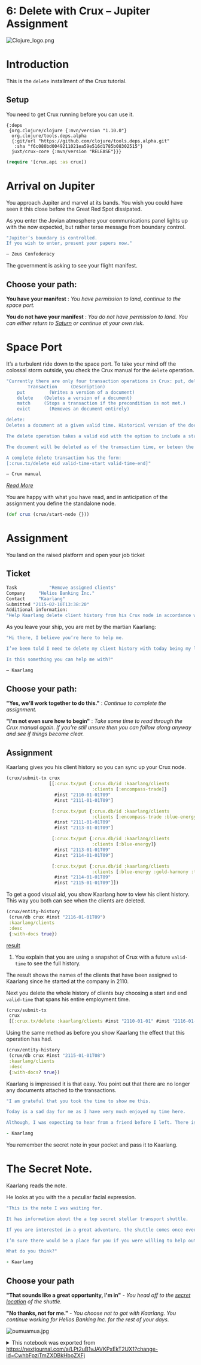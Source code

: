 # 6: Delete with Crux – Jupiter Assignment

![Clojure_logo.png][nextjournal#file#6e1e3414-7ad4-42fa-ace0-6939985e69e2]

# Introduction

This is the `delete` installment of the Crux tutorial.

## Setup

You need to get Crux running before you can use it.

```edn no-exec id=ffcf0396-b3f9-40e6-a0c2-654401879781
{:deps
 {org.clojure/clojure {:mvn/version "1.10.0"}
  org.clojure/tools.deps.alpha
  {:git/url "https://github.com/clojure/tools.deps.alpha.git"
   :sha "f6c080bd0049211021ea59e516d1785b08302515"}
  juxt/crux-core {:mvn/version "RELEASE"}}}
```

```clojure id=35dc65e9-f458-4e32-9a59-1af72cd12a78
(require '[crux.api :as crux])
```

# Arrival on Jupiter

You approach Jupiter and marvel at its bands. You wish you could have seen it this close before the Great Red Spot dissipated.

As you enter the Jovian atmosphere your communications panel lights up with the now expected, but rather terse message from boundary control.

```clojure no-exec id=a86efe70-c896-4cc1-ad16-2bdc46cb01b2
"Jupiter’s boundary is controlled.
If you wish to enter, present your papers now."

— Zeus Confederacy  
```

The government is asking to see your flight manifest.

## Choose your path:

**You have your manifest** : *You have permission to land, continue to the space port.*

**You do not have your manifest** : *You do not have permission to land. You can either return to [Saturn](https://nextjournal.com/crux-tutorial/match) or continue at your own risk.*

# Space Port

It’s a turbulent ride down to the space port. To take your mind off the colossal storm outside, you check the Crux manual for the `delete` operation.

```clojure no-exec id=223ddbe8-8eed-4e69-ae1c-57f484971dcb
"Currently there are only four transaction operations in Crux: put, delete, match and evict.
		Transaction 	(Description)
    put    		(Writes a version of a document)
    delete    (Deletes a version of a document)
    match     (Stops a transaction if the precondition is not met.)
    evict    	(Removes an document entirely)

delete:
Deletes a document at a given valid time. Historical version of the document will still be available.

The delete operation takes a valid eid with the option to include a start and end valid-time.

The document will be deleted as of the transaction time, or beteen the start and end valid-times if provided. Historical versions of the document that fall outside of the valid-time window will be preserved.

A complete delete transaction has the form:
[:crux.tx/delete eid valid-time-start valid-time-end]"

— Crux manual
```

*[Read More](https://juxt.pro/crux/docs/transactions.html#_delete)*

You are happy with what you have read, and in anticipation of the assignment you define the standalone node.

```clojure id=2bdeaaa6-3672-48c1-bbc7-aa5d05fd1153
(def crux (crux/start-node {}))
```

# Assignment

You land on the raised platform and open your job ticket

## Ticket

```clojure no-exec id=b62c033a-93f1-438b-abf1-bbbd0050c31f
Task 			"Remove assigned clients"
Company		"Helios Banking Inc."
Contact 	"Kaarlang"
Submitted "2115-02-10T13:38:20"
Additional information:
"Help Kaarlang delete client history from his Crux node in accordance with Earth data protection laws."
```

As you leave your ship, you are met by the martian Kaarlang:

```clojure no-exec id=7b50754b-7b23-4cd7-a3ee-f7d3dbbca280
"Hi there, I believe you’re here to help me.

I’ve been told I need to delete my client history with today being my last day.

Is this something you can help me with?"

— Kaarlang
```

## Choose your path:

**"Yes, we'll work together to do this."** : *Continue to complete the assignment.*

**"I'm not even sure how to begin"** : *Take some time to read through the Crux manual again. If you're still unsure then you can follow along anyway and see if things become clear.*

## Assignment

Kaarlang gives you his client history so you can sync up your Crux node.

```clojure id=061c7ac5-9255-48ab-ac82-97bbdf7d9746
(crux/submit-tx crux
                [[:crux.tx/put {:crux.db/id :kaarlang/clients
                                :clients [:encompass-trade]}
                  #inst "2110-01-01T09"
                  #inst "2111-01-01T09"]

                 [:crux.tx/put {:crux.db/id :kaarlang/clients
                                :clients [:encompass-trade :blue-energy]}
                  #inst "2111-01-01T09"
                  #inst "2113-01-01T09"]

                 [:crux.tx/put {:crux.db/id :kaarlang/clients
                                :clients [:blue-energy]}
                  #inst "2113-01-01T09"
                  #inst "2114-01-01T09"]

                 [:crux.tx/put {:crux.db/id :kaarlang/clients
                                :clients [:blue-energy :gold-harmony :tombaugh-resources]}
                  #inst "2114-01-01T09"
                  #inst "2115-01-01T09"]])
```

To get a good visual aid, you show Kaarlang how to view his client history. This way you both can see when the clients are deleted.

```clojure id=cf517ae0-bb75-40a0-b34d-d6a20a5c855b
(crux/entity-history
 (crux/db crux #inst "2116-01-01T09")
 :kaarlang/clients
 :desc
 {:with-docs true})
```

[result][nextjournal#output#cf517ae0-bb75-40a0-b34d-d6a20a5c855b#result]

1. You explain that you are using a snapshot of Crux with a future `valid-time` to see the full history.

The result shows the names of the clients that have been assigned to Kaarlang since he started at the company in 2110.

Next you delete the whole history of clients buy choosing a start and end `valid-time` that spans his entire employment time.

```clojure id=1b0cfda6-c1c6-4def-99bd-c071c6938be0
(crux/submit-tx 
 crux
 [[:crux.tx/delete :kaarlang/clients #inst "2110-01-01" #inst "2116-01-01"]])
```

Using the same method as before you show Kaarlang the effect that this operation has had.

```clojure id=a9aa840c-db6e-49a0-aa74-6aca9b824072
(crux/entity-history
 (crux/db crux #inst "2115-01-01T08")
 :kaarlang/clients
 :desc
 {:with-docs? true})
```

Kaarlang is impressed it is that easy. You point out that there are no longer any documents attached to the transactions.

```clojure no-exec id=01526534-9f3a-408e-9a0e-7671301dbae1
"I am grateful that you took the time to show me this.

Today is a sad day for me as I have very much enjoyed my time here.

Although, I was expecting to hear from a friend before I left. There is a very important message that I am waiting for."

- Kaarlang
```

You remember the secret note in your pocket and pass it to Kaarlang.

# The Secret Note.

Kaarlang reads the note.

He looks at you with the a peculiar facial expression.

```clojure no-exec id=a384cc47-f3a0-45f9-9997-0a0e9f08da00
"This is the note I was waiting for.

It has information about the a top secret stellar transport shuttle.

If you are interested in a great adventure, the shuttle comes once every hundred years or so to take a select few to a nearby star system. The system is home to a mysterious hyper-intelligent form of life.

I’m sure there would be a place for you if you were willing to help out. The passengers on the shuttle have the right to be forgotten. We need someone that can remove the passengers data from the solar system.

What do you think?"

- Kaarlang
```

## Choose your path

**"That sounds like a great opportunity, I'm in"** - *You head off to the [secret location](https://nextjournal.com/crux-tutorial/evict) of the shuttle.*

**"No thanks, not for me."** - *You choose not to got with Kaarlang. You continue working for Helios Banking Inc. for the rest of your days.*

![oumuamua.jpg][nextjournal#file#82b75d0b-67f2-4bc2-a36a-5bd2051e1807]


[nextjournal#file#6e1e3414-7ad4-42fa-ace0-6939985e69e2]:
<https://nextjournal.com/data/QmSZfvqb1a4H31qjFgVXTX5WbkPncsjumJU8bEpR6F7cTU?content-type=image/png&node-id=6e1e3414-7ad4-42fa-ace0-6939985e69e2&filename=Clojure_logo.png&node-kind=file>

[nextjournal#output#cf517ae0-bb75-40a0-b34d-d6a20a5c855b#result]:
<https://nextjournal.com/data/Qmb916RdkE8C3ZUY7HYdwwucyBw2AXM71KjedQFMk9kveP?content-type=application/transit%2Bjson&node-id=cf517ae0-bb75-40a0-b34d-d6a20a5c855b&node-kind=output>

[nextjournal#file#82b75d0b-67f2-4bc2-a36a-5bd2051e1807]:
<https://nextjournal.com/data/QmXnPp5t6NYoZYK4iT438kr6KxV4h2TKXfjW4KbRBrt6XN?content-type=image/jpeg&node-id=82b75d0b-67f2-4bc2-a36a-5bd2051e1807&filename=oumuamua.jpg&node-kind=file>

<details id="com.nextjournal.article">
<summary>This notebook was exported from <a href="https://nextjournal.com/a/LPt2uB1vJAVKPxEkT2UX1?change-id=CwhbFpziTmZXDBkHboZXFj">https://nextjournal.com/a/LPt2uB1vJAVKPxEkT2UX1?change-id=CwhbFpziTmZXDBkHboZXFj</a></summary>

```edn nextjournal-metadata
{:article
 {:settings nil,
  :nodes
  {"01526534-9f3a-408e-9a0e-7671301dbae1"
   {:id "01526534-9f3a-408e-9a0e-7671301dbae1",
    :kind "code-listing",
    :name "Speaking from the heart"},
   "061c7ac5-9255-48ab-ac82-97bbdf7d9746"
   {:compute-ref #uuid "b5f88edf-8d5b-41d4-937c-d7f985626430",
    :exec-duration 390,
    :id "061c7ac5-9255-48ab-ac82-97bbdf7d9746",
    :kind "code",
    :output-log-lines {},
    :refs (),
    :runtime [:runtime "80403b0a-1226-48ff-9bcc-624ed02e3635"]},
   "1b0cfda6-c1c6-4def-99bd-c071c6938be0"
   {:compute-ref #uuid "bba557e8-1b08-483c-bd34-0488e8af4fa0",
    :exec-duration 82,
    :id "1b0cfda6-c1c6-4def-99bd-c071c6938be0",
    :kind "code",
    :output-log-lines {},
    :refs (),
    :runtime [:runtime "80403b0a-1226-48ff-9bcc-624ed02e3635"]},
   "223ddbe8-8eed-4e69-ae1c-57f484971dcb"
   {:id "223ddbe8-8eed-4e69-ae1c-57f484971dcb",
    :kind "code-listing",
    :name "Crux Manual"},
   "2bdeaaa6-3672-48c1-bbc7-aa5d05fd1153"
   {:compute-ref #uuid "8d2bc237-cb4f-4c44-970d-a91794d52eee",
    :exec-duration 6145,
    :id "2bdeaaa6-3672-48c1-bbc7-aa5d05fd1153",
    :kind "code",
    :output-log-lines {},
    :refs (),
    :runtime [:runtime "80403b0a-1226-48ff-9bcc-624ed02e3635"]},
   "35dc65e9-f458-4e32-9a59-1af72cd12a78"
   {:compute-ref #uuid "cf1250ed-a909-4cba-9231-6dcceaea60c0",
    :exec-duration 12560,
    :id "35dc65e9-f458-4e32-9a59-1af72cd12a78",
    :kind "code",
    :output-log-lines {},
    :refs (),
    :runtime [:runtime "80403b0a-1226-48ff-9bcc-624ed02e3635"]},
   "6e1e3414-7ad4-42fa-ace0-6939985e69e2"
   {:id "6e1e3414-7ad4-42fa-ace0-6939985e69e2",
    :kind "file",
    :layout :normal},
   "7b50754b-7b23-4cd7-a3ee-f7d3dbbca280"
   {:id "7b50754b-7b23-4cd7-a3ee-f7d3dbbca280",
    :kind "code-listing",
    :name "Helios Banking Inc."},
   "80403b0a-1226-48ff-9bcc-624ed02e3635"
   {:environment
    [:environment
     {:article/nextjournal.id
      #uuid "5b45eb52-bad4-413d-9d7f-b2b573a25322",
      :change/nextjournal.id
      #uuid "5cd52af1-7a79-4804-a169-d6ffcdb6eb7a",
      :node/id "0ae15688-6f6a-40e2-a4fa-52d81371f733"}],
    :id "80403b0a-1226-48ff-9bcc-624ed02e3635",
    :kind "runtime",
    :language "clojure",
    :type :nextjournal,
    :runtime/mounts
    [{:src [:node "ffcf0396-b3f9-40e6-a0c2-654401879781"],
      :dest "/deps.edn"}]},
   "82b75d0b-67f2-4bc2-a36a-5bd2051e1807"
   {:id "82b75d0b-67f2-4bc2-a36a-5bd2051e1807", :kind "file"},
   "a384cc47-f3a0-45f9-9997-0a0e9f08da00"
   {:id "a384cc47-f3a0-45f9-9997-0a0e9f08da00", :kind "code-listing"},
   "a86efe70-c896-4cc1-ad16-2bdc46cb01b2"
   {:id "a86efe70-c896-4cc1-ad16-2bdc46cb01b2",
    :kind "code-listing",
    :name "Boundary Control"},
   "a9aa840c-db6e-49a0-aa74-6aca9b824072"
   {:compute-ref #uuid "12eab981-8ef4-4817-ab2c-9755b4f6858f",
    :exec-duration 61,
    :id "a9aa840c-db6e-49a0-aa74-6aca9b824072",
    :kind "code",
    :output-log-lines {},
    :refs (),
    :runtime [:runtime "80403b0a-1226-48ff-9bcc-624ed02e3635"]},
   "b62c033a-93f1-438b-abf1-bbbd0050c31f"
   {:id "b62c033a-93f1-438b-abf1-bbbd0050c31f",
    :kind "code-listing",
    :name "Job Ticket"},
   "cf517ae0-bb75-40a0-b34d-d6a20a5c855b"
   {:compute-ref #uuid "512fbbba-bc28-4aae-965c-b8672c35c9ca",
    :exec-duration 767,
    :id "cf517ae0-bb75-40a0-b34d-d6a20a5c855b",
    :kind "code",
    :output-log-lines {},
    :refs (),
    :runtime [:runtime "80403b0a-1226-48ff-9bcc-624ed02e3635"]},
   "ffcf0396-b3f9-40e6-a0c2-654401879781"
   {:id "ffcf0396-b3f9-40e6-a0c2-654401879781",
    :kind "code-listing",
    :name "deps.edn"}},
  :nextjournal/id #uuid "02b53b5a-c7fb-4040-aea5-13b251267e00",
  :article/change
  {:nextjournal/id #uuid "60b7b425-5983-4ed4-aa93-999bde9d0c2e"}}}

```
</details>
